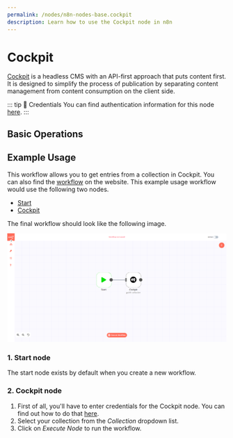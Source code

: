 ```yaml
---
permalink: /nodes/n8n-nodes-base.cockpit
description: Learn how to use the Cockpit node in n8n
---
```


# Cockpit

[Cockpit](https://getcockpit.com/) is a headless CMS with an API-first approach that puts content first. It is designed to simplify the process of publication by separating content management from content consumption on the client side.

::: tip 🔑 Credentials
You can find authentication information for this node [here](../../../credentials/Cockpit/README.md).
:::

## Basic Operations

<Resource node="Cockpit" />

## Example Usage

This workflow allows you to get entries from a collection in Cockpit. You can also find the [workflow](https://n8n.io/workflows/518) on the website. This example usage workflow would use the following two nodes.
- [Start](../../core-nodes/Start/README.md)
- [Cockpit]()

The final workflow should look like the following image.

![A workflow with the Cockpit node](./workflow.png)

### 1. Start node

The start node exists by default when you create a new workflow.

### 2. Cockpit node

1. First of all, you'll have to enter credentials for the Cockpit node. You can find out how to do that [here](../../../credentials/Cockpit/README.md).
2. Select your collection from the *Collection* dropdown list.
3. Click on *Execute Node* to run the workflow.
